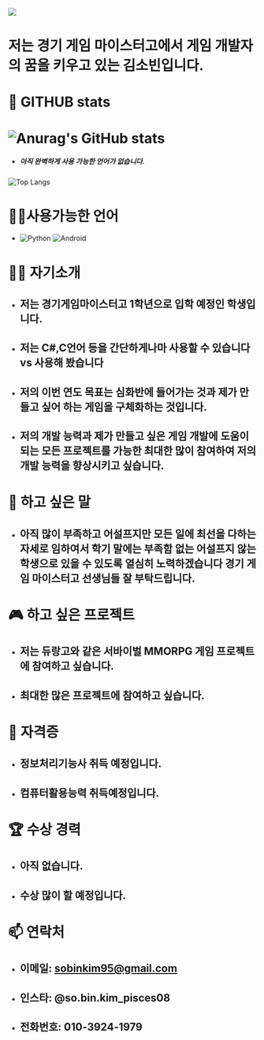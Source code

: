 
![](https://capsule-render.vercel.app/api?type=waving&height=300&color=gradient&text=Hello%20I'm%20sobinkim)
# 저는 경기 게임 마이스터고에서 게임 개발자의 꿈을 키우고 있는 김소빈입니다.
 # 👾 GITHUB stats 
# ![Anurag's GitHub stats](https://github-readme-stats.vercel.app/api?username=sobinkim&show_icons=true&theme=transparent)
 
- ##### 아직 완벽하게 사용 가능한 언어가 없습니다.
![Top Langs](https://github-readme-stats.vercel.app/api/top-langs/?username=sobinkim&layout=compact)

# 🙆‍♂️사용가능한 언어
- ![Python](https://img.shields.io/badge/Python-3776AB.svg?&style=for-the-badge&logo=Python&logoColor=white)
![Android](https://img.shields.io/badge/Android-3DDC84.svg?&style=for-the-badge&logo=Android&logoColor=white)


# 👩‍💻 자기소개
- ## 저는 경기게임마이스터고 1학년으로 입학 예정인 학생입니다.
- ## 저는 C#,C언어 등을 간단하게나마 사용할 수 있습니다 vs 사용해 봤습니다
- ## 저의 이번 연도 목표는 심화반에 들어가는 것과 제가 만들고 싶어 하는 게임을 구체화하는 것입니다.
- ## 저의 개발 능력과 제가 만들고 싶은 게임 개발에 도움이 되는 모든 프로젝트를 가능한 최대한 많이 참여하여 저의 개발 능력을 향상시키고 싶습니다.

# 💬 하고 싶은 말 
-  ## 아직 많이 부족하고 어설프지만 모든 일에 최선을 다하는 자세로 임하여서 학기 말에는 부족함 없는 어설프지 않는 학생으로 있을 수 있도록 열심히 노력하겠습니다 경기 게임 마이스터고 선생님들 잘 부탁드립니다.

# 🎮 하고 싶은 프로젝트
- ## 저는 듀랑고와 같은 서바이벌 MMORPG 게임 프로젝트에 참여하고 싶습니다.
- ## 최대한 많은 프로젝트에 참여하고 싶습니다.


# 📜 자격증
- ## 정보처리기능사 취득 예정입니다.
- ## 컴퓨터활용능력 취득예정입니다.

# 🏆 수상 경력
- ## 아직 없습니다.
- ## 수상 많이 할 예정입니다.


# 📫 연락처
- ## 이메일: sobinkim95@gmail.com
- ## 인스타: @so.bin.kim_pisces08
- ## 전화번호: 010-3924-1979